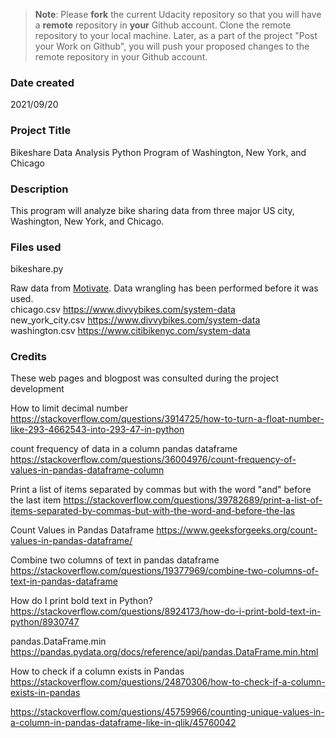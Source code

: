 >**Note**: Please **fork** the current Udacity repository so that you will have a **remote** repository in **your** Github account. Clone the remote repository to your local machine. Later, as a part of the project "Post your Work on Github", you will push your proposed changes to the remote repository in your Github account.

### Date created
2021/09/20

### Project Title
Bikeshare Data Analysis Python Program of Washington, New York, and Chicago  

### Description
This program will analyze bike sharing data from three major US city, Washington, New York, and Chicago.

### Files used
bikeshare.py

Raw data from <a href="https://www.motivateco.com/">Motivate</a>. Data wrangling has been performed before it was used.
<br>chicago.csv https://www.divvybikes.com/system-data
<br>new_york_city.csv https://www.divvybikes.com/system-data
<br>washington.csv https://www.citibikenyc.com/system-data

### Credits
These web pages and blogpost was consulted during the project development

How to limit decimal number
https://stackoverflow.com/questions/3914725/how-to-turn-a-float-number-like-293-4662543-into-293-47-in-python

count frequency of data in a column pandas dataframe
https://stackoverflow.com/questions/36004976/count-frequency-of-values-in-pandas-dataframe-column

Print a list of items separated by commas but with the word "and" before the last item
https://stackoverflow.com/questions/39782689/print-a-list-of-items-separated-by-commas-but-with-the-word-and-before-the-las

Count Values in Pandas Dataframe
https://www.geeksforgeeks.org/count-values-in-pandas-dataframe/

Combine two columns of text in pandas dataframe
https://stackoverflow.com/questions/19377969/combine-two-columns-of-text-in-pandas-dataframe

How do I print bold text in Python?
https://stackoverflow.com/questions/8924173/how-do-i-print-bold-text-in-python/8930747

pandas.DataFrame.min
https://pandas.pydata.org/docs/reference/api/pandas.DataFrame.min.html

How to check if a column exists in Pandas
https://stackoverflow.com/questions/24870306/how-to-check-if-a-column-exists-in-pandas

https://stackoverflow.com/questions/45759966/counting-unique-values-in-a-column-in-pandas-dataframe-like-in-qlik/45760042

